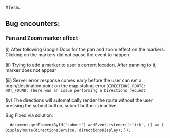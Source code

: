 #Tests 

## Bug encounters: 

### Pan and Zoom marker effect

(i) After following Google Docs for the pan and zoom effect on the markers. Clicking on the markers did not cause the event to happen

(ii) Trying to add a marker to user's current location. After panning to it, marker does not appear 

(iii) Server error response comes early before the user can set a orgin/destination point on the map stating error 
`DIRECTIONS_ROUTE: NOT_FOUND: There was an issue performing a Directions request` 

(iv) The directions will automatically render the route without the user pressing the submit button, submit button is inactive:

Bug Fixed via solution: 

`  document.getElementById('submit').addEventListener('click', () => {`
        `DisplayRoute(directionsService, directionsDisplay);`
    `});`

